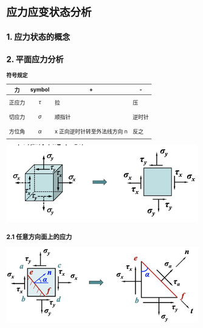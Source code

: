 # 应力应变状态分析

## 1. 应力状态的概念

## 2. 平面应力分析

**符号规定**

| 力     | symbol     | +                            | -      |
| ------ | ---------- | ---------------------------- | ------ |
| 正应力 | $$\tau$$   | 拉                           | 压     |
| 切应力 | $$\sigma$$ | 顺指针                       | 逆时针 |
| 方位角 | $$\alpha$$ | x 正向逆时针转至外法线方向 n | 反之   |

![平面应力状态单元体](./img/平面应力状态单元体.png)

### 2.1 任意方向面上的应力

![任意方向面上的应力](./img/平面应力任意方向上的应力.png)
